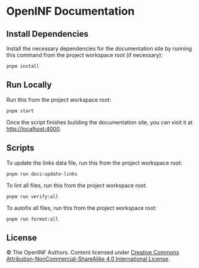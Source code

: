 # OpenINF Documentation

## Install Dependencies

Install the necessary dependencies for the documentation site by running this
command from the project workspace root (if necessary):

```shell
pnpm install
```

## Run Locally

Run this from the project workspace root:

```shell
pnpm start
```

Once the script finishes building the documentation site, you can visit it at
<http://localhost:4000>.

## Scripts

To update the links data file, run this from the project workspace root:

```shell
pnpm run docs:update-links
```

To lint all files, run this from the project workspace root:

```shell
pnpm run verify:all
```

To autofix all files, run this from the project workspace root:

```shell
pnpm run format:all
```

## License

&copy; The OpenINF Authors. Content licensed under
[Creative Commons Attribution-NonCommercial-ShareAlike 4.0 International License](https://creativecommons.org/licenses/by-nc-sa/4.0/).
